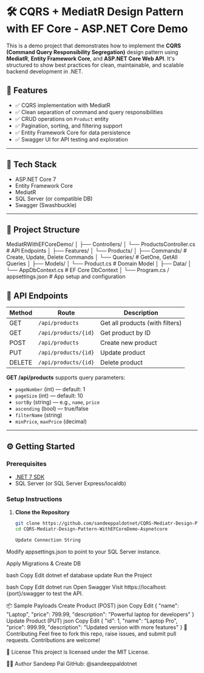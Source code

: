 # 🛠️ CQRS + MediatR Design Pattern with EF Core - ASP.NET Core Demo

This is a demo project that demonstrates how to implement the **CQRS (Command Query Responsibility Segregation)** design pattern using **MediatR**, **Entity Framework Core**, and **ASP.NET Core Web API**. It's structured to show best practices for clean, maintainable, and scalable backend development in .NET.

## 📌 Features

- ✅ CQRS implementation with MediatR
- ✅ Clean separation of command and query responsibilities
- ✅ CRUD operations on `Product` entity
- ✅ Pagination, sorting, and filtering support
- ✅ Entity Framework Core for data persistence
- ✅ Swagger UI for API testing and exploration

---

## 🚀 Tech Stack

- ASP.NET Core 7
- Entity Framework Core
- MediatR
- SQL Server (or compatible DB)
- Swagger (Swashbuckle)

---

## 📁 Project Structure

MediatRWithEFCoreDemo/ │ ├── Controllers/ │ └── ProductsController.cs # API Endpoints │ ├── Features/ │ └── Products/ │ ├── Commands/ # Create, Update, Delete Commands │ └── Queries/ # GetOne, GetAll Queries │ ├── Models/ │ └── Product.cs # Domain Model │ ├── Data/ │ └── AppDbContext.cs # EF Core DbContext │ └── Program.cs / appsettings.json # App setup and configuration

## 📡 API Endpoints

| Method | Route                     | Description                     |
|--------|---------------------------|---------------------------------|
| GET    | `/api/products`           | Get all products (with filters) |
| GET    | `/api/products/{id}`      | Get product by ID               |
| POST   | `/api/products`           | Create new product              |
| PUT    | `/api/products/{id}`      | Update product                  |
| DELETE | `/api/products/{id}`      | Delete product                  |

**GET /api/products** supports query parameters:

- `pageNumber` (int) — default: 1  
- `pageSize` (int) — default: 10  
- `sortBy` (string) — e.g., `name`, `price`  
- `ascending` (bool) — true/false  
- `filterName` (string)  
- `minPrice`, `maxPrice` (decimal)

---

## ⚙️ Getting Started

### Prerequisites

- [.NET 7 SDK](https://dotnet.microsoft.com/download)
- SQL Server (or SQL Server Express/localdb)

### Setup Instructions

1. **Clone the Repository**
   ```bash
   git clone https://github.com/sandeeppaldotnet/CQRS-Mediatr-Design-Pattern-WithEFCoreDemo-Aspnetcore.git
   cd CQRS-Mediatr-Design-Pattern-WithEFCoreDemo-Aspnetcore

   Update Connection String
Modify appsettings.json to point to your SQL Server instance.

Apply Migrations & Create DB

bash
Copy
Edit
dotnet ef database update
Run the Project

bash
Copy
Edit
dotnet run
Open Swagger Visit https://localhost:{port}/swagger to test the API.

📦 Sample Payloads
Create Product (POST)
json
Copy
Edit
{
  "name": "Laptop",
  "price": 799.99,
  "description": "Powerful laptop for developers"
}
Update Product (PUT)
json
Copy
Edit
{
  "id": 1,
  "name": "Laptop Pro",
  "price": 999.99,
  "description": "Updated version with more features"
}
🤝 Contributing
Feel free to fork this repo, raise issues, and submit pull requests. Contributions are welcome!

📄 License
This project is licensed under the MIT License.

🙋‍♂️ Author
Sandeep Pal
GitHub: @sandeeppaldotnet

